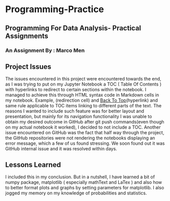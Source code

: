 # Programming-Practice
## Programming For Data Analysis- Practical Assignments
### An Assignment By : Marco Men

## Project Issues

The issues encountered in this project were encountered towards the end, as I was trying to put on my Jupyter Notebook a TOC ( Table Of Contents ) with hyperlinks to redirect to certain sections within the notebook. I managed to achieve this through HTML syntax code in Markdown cells in my notebook. Example, <a id ='top' />(redirection cell) and [Back To Top](#top)(hyperlink) and same rule applicable to TOC items linking to different parts of the text.
The reasons I wanted to include such feature was for better layout and presentation, but mainly for its navigation functionality
I was unable to obtain my desired outcome in GitHub after git push commands(even though on my actual notebook it worked), I decided to not include a TOC.
Another issue encountered on GitHub was the fact that half way through the project, the GitHub repositories were not rendering the notebooks displaying an error message, which a few of us found stressing. We soon found out it was GitHub internal issue and it was resolved within days.

## Lessons Learned

I included this in my conclusion. But in a nutshell, I have learned a bit of numpy package, matplotlib ( especially mathText and LaTex ) and also how to better format plots and graphs by setting parameters for matplotlib. I also jogged my memory on my knowledge of probabilities and statistics.
